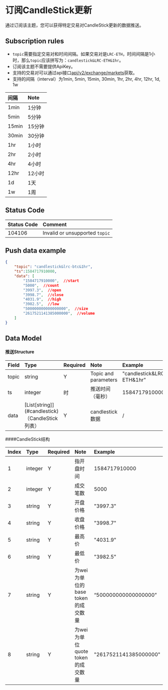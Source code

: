 # 订阅CandleStick更新


通过订阅该主题，您可以获得特定交易对CandleStick更新的数据推送。


## Subscription rules

- `topic`需要指定交易对和时间间隔。如果交易对是`LRC-ETH`，时间间隔是1小时，那么`topic`应该拼写为：`candlestick&LRC-ETH&1hr`。
- 订阅该主题不需要提供ApiKey。
- 支持的交易对可以通过api接口[api/v2/exchange/markets](../dex_apis/getMarkets.md)获取。
- 支持的间隔（interval）为1min, 5min, 15min, 30min, 1hr, 2hr, 4hr, 12hr, 1d, 1w

| 间隔  |  Note  |
| :--- | :---- |
| 1min  | 1分钟  |
| 5min  | 5分钟  |
| 15min | 15分钟 |
| 30min | 30分钟 |
|  1hr  | 1小时  |
|  2hr  | 2小时  |
|  4hr  | 4小时  |
| 12hr  | 12小时 |
|  1d   |  1天   |
|  1w   |  1周   |


## Status Code

| Status Code |                   Comment                    |
| :---- | :--------------------------------------- |
| 104106 | Invalid or unsupported `topic`|

## Push data example

```json
{
    "topic": "candlestick&lrc-btc&1hr",
    "ts":1584717910000,
    "data": [
        "1584717910000",  //start
        "5000",  //count
        "3997.3",  //open
        "3998.7",  //close
        "4031.9",  //high
        "3982.5",  //low
        "500000000000000000",  //size
        "2617521141385000000",  //volume
    ]
}
```

## Data Model

#### 推送Structure

| Field  |             Type              | Required |       Note       |           Example            |
| :--- | :--------------------------- | :------ | :-------------- | :----------------------- |
| topic |            string             |    Y    | Topic and parameters | "candlestick&LRC-ETH&1hr" |
|  ts   |            integer            |    时    | 推送时间（毫秒） |       1584717910000       |
| data  | [List\[string]](#candlestick) （CandleStick列表）|    Y    | candlestick数据  |             /             |

####<span id= "candlestick">CandleStick结构</span>

| Index  |  Type   | Required |               Note                |         Example          |
| :------ | :----- | :------ | :------------------------------- | :------------------- |
|    1     | integer |    Y    |            指开盘时间             |     1584717910000     |
|    2     | integer |    Y    |             成交笔数              |         5000          |
|    3     | string  |    Y    |             开盘价格              |       "3997.3"        |
|    4     | string  |    Y    |             收盘价格              |       "3998.7"        |
|    5     | string  |    Y    |              最高价               |       "4031.9"        |
|    6     | string  |    Y    |              最低价               |       "3982.5"        |
|    7     | string  |    Y    | 为wei为单位的base token的成交数量 | “500000000000000000”  |
|    8     | string  |    Y    | 为wei为单位 quote token的成交数量 | "2617521141385000000" |
